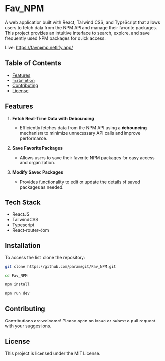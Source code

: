 # Fav_NPM



A web application built with React, Tailwind CSS, and TypeScript that allows users to fetch data from the NPM API and manage their favorite packages. This project provides an intuitive interface to search, explore, and save frequently used NPM packages for quick access.

Live: https://favnpmp.netlify.app/

## Table of Contents

- [Features](#Features)
- [Installation](#installation)
- [Contributing](#contributing)
- [License](#license)

## Features

1. **Fetch Real-Time Data with Debouncing**  
   - Efficiently fetches data from the NPM API using a **debouncing** mechanism to minimize unnecessary API calls and improve performance.  

2. **Save Favorite Packages**  
   - Allows users to save their favorite NPM packages for easy access and organization.  

3. **Modify Saved Packages**  
   - Provides functionality to edit or update the details of saved packages as needed.  

 ## Tech Stack
 - ReactJS
 - TailwindCSS
 - Typescript
 - React-router-dom

## Installation

To access the list, clone the repository:

```bash
git clone https://github.com/paramsgit/Fav_NPM.git
```
```bash
cd Fav_NPM
```
```bash
npm install
```
```bash
npm run dev
```

## Contributing

Contributions are welcome! Please open an issue or submit a pull request with your suggestions.

## License
This project is licensed under the MIT License.
